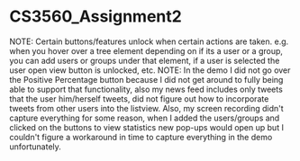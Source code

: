 # CS3560_Assignment2
NOTE: Certain buttons/features unlock when certain actions are taken. e.g. when you hover over a tree element depending on if its a user or a group, you can add users or groups under that element, if a user is selected the user open view button is unlocked, etc.
NOTE: In the demo I did not go over the Positive Percentage button because I did not get around to fully being able to support that functionality, also my news feed includes only tweets that the user him/herself tweets, did not figure out how to incorporate tweets from other users into the listview.
Also, my screen recording didn't capture everything for some reason, when I added the users/groups and clicked on the buttons to view statistics new pop-ups would open up but I couldn't figure a workaround in time to capture everything in the demo unfortunately.
